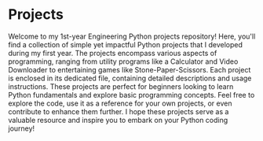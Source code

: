 # Projects
Welcome to my 1st-year Engineering Python projects repository! Here, you'll find a collection of simple yet impactful Python projects that I developed during my first year. The projects encompass various aspects of programming, ranging from utility programs like a Calculator and Video Downloader to entertaining games like Stone-Paper-Scissors. Each project is enclosed in its dedicated file, containing detailed descriptions and usage instructions. These projects are perfect for beginners looking to learn Python fundamentals and explore basic programming concepts. Feel free to explore the code, use it as a reference for your own projects, or even contribute to enhance them further. I hope these projects serve as a valuable resource and inspire you to embark on your Python coding journey!
